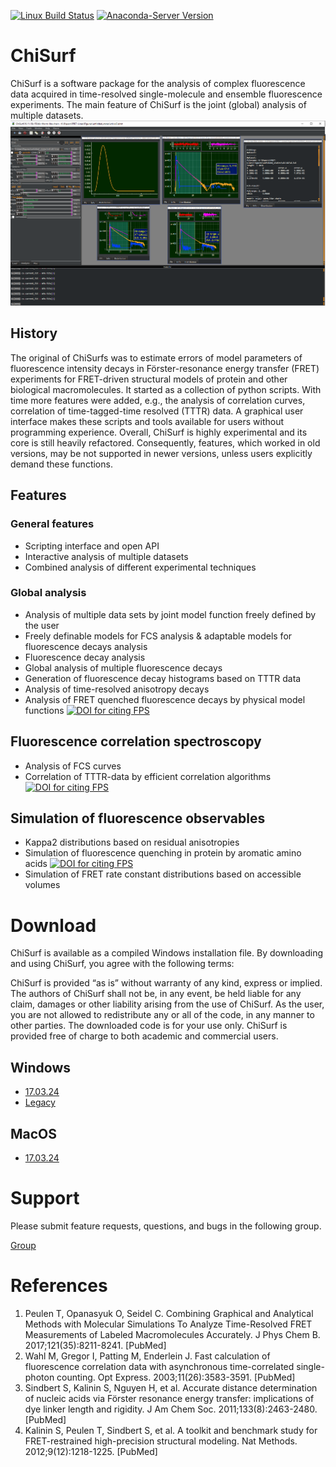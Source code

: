 [![Linux Build Status](https://travis-ci.org/Fluorescence-Tools/ChiSurf.svg?branch=master)](https://travis-ci.org/Fluorescence-Tools/ChiSurf)
[![Anaconda-Server Version](https://anaconda.org/tpeulen/chisurf/badges/version.svg)](https://anaconda.org/tpeulen/chisurf)


# ChiSurf
ChiSurf is a software package for the analysis of complex fluorescence data acquired in time-resolved single-molecule 
and ensemble fluorescence experiments. The main feature of ChiSurf is the joint (global) analysis of multiple datasets.
![ChiSurf GUI][1]
 
 
## History
The original of ChiSurfs was to estimate errors of model parameters of fluorescence intensity decays in 
Förster-resonance energy transfer (FRET) experiments for FRET-driven structural models of protein and other 
biological macromolecules. It started as a collection of python scripts. With time more features were added, e.g., 
the analysis of correlation curves, correlation of time-tagged-time resolved (TTTR) data. A graphical user interface 
makes these scripts and tools available for users without programming experience.
Overall, ChiSurf is highly experimental and its core is still heavily refactored. Consequently, features, which worked 
in old versions, may be not supported in newer versions, unless users explicitly demand these functions.

## Features
### General features
* Scripting interface and open API
* Interactive analysis of multiple datasets
* Combined analysis of different experimental techniques

### Global analysis
* Analysis of multiple data sets by joint model function freely defined by the user
* Freely definable models for FCS analysis & adaptable models for fluorescence decays analysis
* Fluorescence decay analysis
* Global analysis of multiple fluorescence decays
* Generation of fluorescence decay histograms based on TTTR data
* Analysis of time-resolved anisotropy decays
* Analysis of FRET quenched fluorescence decays by physical model functions 
[![DOI for citing FPS](https://img.shields.io/badge/DOI-10.1021/acs.jpcb.7b03441.2222-blue.svg)](http://pubs.acs.org/doi/abs/10.1021/acs.jpcb.7b03441)

## Fluorescence correlation spectroscopy
* Analysis of FCS curves
* Correlation of TTTR-data by efficient correlation algorithms 
[![DOI for citing FPS](https://img.shields.io/badge/DOI-10.1364/OE.11.003583.2222-blue.svg)](https://doi.org/10.1364/OE.11.003583)

## Simulation of fluorescence observables
* Kappa2 distributions based on residual anisotropies 
* Simulation of fluorescence quenching in protein by aromatic amino acids 
[![DOI for citing FPS](https://img.shields.io/badge/DOI-10.1021/acs.jpcb.7b03441.2222-blue.svg)](http://pubs.acs.org/doi/abs/10.1021/acs.jpcb.7b03441)
* Simulation of FRET rate constant distributions based on accessible volumes

# Download
ChiSurf is available as a compiled Windows installation file. By downloading and using ChiSurf, you agree with the 
following terms:

ChiSurf is provided “as is” without warranty of any kind, express or implied. The authors of ChiSurf shall not be, in 
any event, be held liable for any claim, damages or other liability arising from the use of ChiSurf. As the user, you 
are not allowed to redistribute any or all of the code, in any manner to other parties. The downloaded code is for 
your use only. ChiSurf is provided free of charge to both academic and commercial users.

## Windows

* [17.03.24](https://drive.google.com/open?id=1XJJDW9ESdGqDUhYOj06Lztajn6se3nDe)
* [Legacy](https://drive.google.com/open?id=1GT8i_ZVnUXCIf_GBhk3TaS-T3DRhWHD2)

## MacOS

* [17.03.24](https://drive.google.com/open?id=169CTwRLGw0-_3BB69-Soh4QlrveWrEvo)

# Support
Please submit feature requests, questions, and bugs in the following group.

[Group](https://groups.google.com/d/forum/chisurf-software)


# References
1. Peulen T, Opanasyuk O, Seidel C. Combining Graphical and Analytical Methods with Molecular Simulations To Analyze 
Time-Resolved FRET Measurements of Labeled Macromolecules Accurately. J Phys Chem B. 2017;121(35):8211-8241. [PubMed]
2. Wahl M, Gregor I, Patting M, Enderlein J. Fast calculation of fluorescence correlation data with asynchronous 
time-correlated single-photon counting. Opt Express. 2003;11(26):3583-3591. [PubMed]
3. Sindbert S, Kalinin S, Nguyen H, et al. Accurate distance determination of nucleic acids via Förster resonance 
energy transfer: implications of dye linker length and rigidity. J Am Chem Soc. 2011;133(8):2463-2480. [PubMed]
4. Kalinin S, Peulen T, Sindbert S, et al. A toolkit and benchmark study for FRET-restrained high-precision structural 
modeling. Nat Methods. 2012;9(12):1218-1225. [PubMed]

[1]: /doc/pictures/chisurf_gui.png "ChiSurf GUI"
